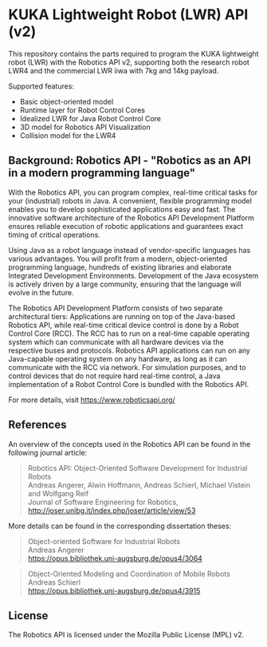 KUKA Lightweight Robot (LWR) API (v2)
=====================================

This repository contains the parts required to program the KUKA lightweight robot (LWR) with the Robotics API v2, 
supporting both the research robot LWR4 and the commercial LWR iiwa with 7kg and 14kg payload.

Supported features: 
* Basic object-oriented model 
* Runtime layer for Robot Control Cores
* Idealized LWR for Java Robot Control Core
* 3D model for Robotics API Visualization
* Collision model for the LWR4


Background: Robotics API - "Robotics as an API in a modern programming language"
--------------------------------------------------------------------------------

With the Robotics API, you can program complex, real-time critical tasks for your (industrial) robots in Java. 
A convenient, flexible programming model enables you to develop sophisticated applications easy and fast. 
The innovative software architecture of the Robotics API Development Platform ensures reliable execution 
of robotic applications and guarantees exact timing of critical operations.

Using Java as a robot language instead of vendor-specific languages has various advantages. 
You will profit from a modern, object-oriented programming language, hundreds of existing libraries and 
elaborate Integrated Development Environments. Development of the Java ecosystem is actively driven by a 
large community, ensuring that the language will evolve in the future.

The Robotics API Development Platform consists of two separate architectural tiers: Applications are running 
on top of the Java-based Robotics API, while real-time critical device control is done by a Robot Control Core (RCC). 
The RCC has to run on a real-time capable operating system which can communicate with all hardware devices via 
the respective buses and protocols. Robotics API applications can run on any Java-capable operating system on any 
hardware, as long as it can communicate with the RCC via network. For simulation purposes, and to control devices 
that do not require hard real-time control, a Java implementation of a Robot Control Core is bundled with the Robotics API. 

For more details, visit https://www.roboticsapi.org/


References
----------

An overview of the concepts used in the Robotics API can be found in the following journal article: 

> Robotics API: Object-Oriented Software Development for Industrial Robots  
> Andreas Angerer, Alwin Hoffmann, Andreas Schierl, Michael Vistein and Wolfgang Reif  
> Journal of Software Engineering for Robotics, http://joser.unibg.it/index.php/joser/article/view/53


More details can be found in the corresponding dissertation theses:

> Object-oriented Software for Industrial Robots  
> Andreas Angerer  
> https://opus.bibliothek.uni-augsburg.de/opus4/3064

> Object-Oriented Modeling and Coordination of Mobile Robots  
> Andreas Schierl  
> https://opus.bibliothek.uni-augsburg.de/opus4/3915


License
-------

The Robotics API is licensed under the Mozilla Public License (MPL) v2.
